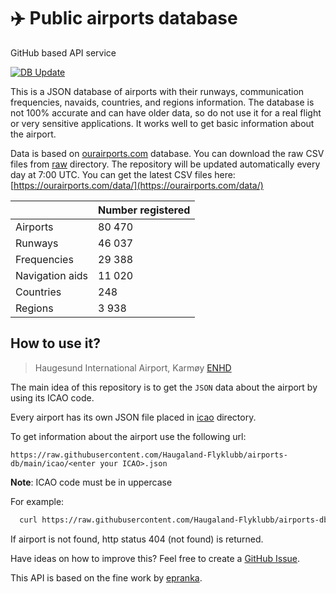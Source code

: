 # ✈️ Public airports database

GitHub based API service

[![DB Update](https://github.com/Haugaland-Flyklubb/airports-db/actions/workflows/db-update.yml/badge.svg?branch=main)](https://github.com/Haugaland-Flyklubb/airports-db/actions/workflows/db-update.yml)

This is a JSON database of airports with their runways, communication frequencies, navaids, countries, and regions information. The database is not 100% accurate and can have older data, so do not use it for a real flight or very sensitive applications. It works well to get basic information about the airport.

Data is based on [ourairports.com](https://ourairports.com/) database. You can download the raw CSV files from [raw](https://github.com/Haugaland-Flyklubb/airports-db/tree/main/raw) directory.
The repository will be updated automatically every day at 7:00 UTC. You can get the latest CSV files here: [https://ourairports.com/data/](https://ourairports.com/data/)

|                 | Number registered |
| --------------- | ----------------- |
| Airports        | 80 470            |
| Runways         | 46 037            |
| Frequencies     | 29 388            |
| Navigation aids | 11 020            |
| Countries       | 248               |
| Regions         | 3 938             |

## How to use it?

> Haugesund International Airport, Karmøy [ENHD](https://github.com/Haugaland-Flyklubb/airports-db/blob/main/icao/ENHD.json)

The main idea of this repository is to get the `JSON` data about the airport by using its ICAO code.

Every airport has its own JSON file placed in [icao](https://github.com/Haugaland-Flyklubb/airports-db/tree/main/icao) directory.

To get information about the airport use the following url:

`https://raw.githubusercontent.com/Haugaland-Flyklubb/airports-db/main/icao/<enter your ICAO>.json`

**Note**: ICAO code must be in uppercase

For example:

```bash
  curl https://raw.githubusercontent.com/Haugaland-Flyklubb/airports-db/main/icao/ENHD.json
```

If airport is not found, http status 404 (not found) is returned.

Have ideas on how to improve this? Feel free to create a [GitHub Issue](https://github.com/Haugaland-Flyklubb/airports-db/issues).

This API is based on the fine work by [epranka](https://github.com/epranka/airports-db).
